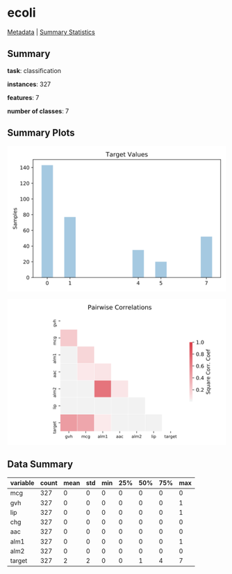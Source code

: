 # ecoli

[Metadata](metadata.yaml) | [Summary Statistics](summary_stats.csv)

## Summary

**task**: classification

**instances**: 327

**features**: 7

**number of classes**: 7

## Summary Plots

![Labels](label.svg)

![Corr](corr.svg)

## Data Summary

|	variable	|	count	|	mean	|	std	|	min	|	25%	|	50%	|	75%	|	max|
| --- | --- | --- | --- | --- | --- | --- | --- | --- |
|	mcg	|	327	|	0	|	0	|	0	|	0	|	0	|	0	|	0
|	gvh	|	327	|	0	|	0	|	0	|	0	|	0	|	0	|	1
|	lip	|	327	|	0	|	0	|	0	|	0	|	0	|	0	|	1
|	chg	|	327	|	0	|	0	|	0	|	0	|	0	|	0	|	0
|	aac	|	327	|	0	|	0	|	0	|	0	|	0	|	0	|	0
|	alm1	|	327	|	0	|	0	|	0	|	0	|	0	|	0	|	1
|	alm2	|	327	|	0	|	0	|	0	|	0	|	0	|	0	|	0
|	target	|	327	|	2	|	2	|	0	|	0	|	1	|	4	|	7
